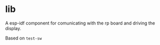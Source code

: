 # lib

A esp-idf component for comunicating with the rp board and driving the display.

Based on `test-sw` 
